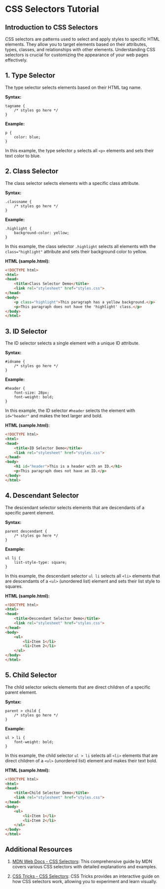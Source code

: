 # CSS Selectors Tutorial

## Introduction to CSS Selectors

CSS selectors are patterns used to select and apply styles to specific HTML elements. They allow you to target elements based on their attributes, types, classes, and relationships with other elements. Understanding CSS selectors is crucial for customizing the appearance of your web pages effectively.

## 1. Type Selector

The type selector selects elements based on their HTML tag name.

**Syntax:**
```
tagname {
    /* styles go here */
}
```

**Example:**
```
p {
    color: blue;
}
```

In this example, the type selector `p` selects all `<p>` elements and sets their text color to blue.

## 2. Class Selector

The class selector selects elements with a specific class attribute.

**Syntax:**
```
.classname {
    /* styles go here */
}
```

**Example:**
```
.highlight {
    background-color: yellow;
}
```

In this example, the class selector `.highlight` selects all elements with the `class="highlight"` attribute and sets their background color to yellow.

**HTML (sample.html):**
```html
<!DOCTYPE html>
<html>
<head>
    <title>Class Selector Demo</title>
    <link rel="stylesheet" href="styles.css">
</head>
<body>
    <p class="highlight">This paragraph has a yellow background.</p>
    <p>This paragraph does not have the 'highlight' class.</p>
</body>
</html>
```

## 3. ID Selector

The ID selector selects a single element with a unique ID attribute.

**Syntax:**
```
#idname {
    /* styles go here */
}
```

**Example:**
```
#header {
    font-size: 28px;
    font-weight: bold;
}
```

In this example, the ID selector `#header` selects the element with `id="header"` and makes the text larger and bold.

**HTML (sample.html):**
```html
<!DOCTYPE html>
<html>
<head>
    <title>ID Selector Demo</title>
    <link rel="stylesheet" href="styles.css">
</head>
<body>
    <h1 id="header">This is a header with an ID.</h1>
    <p>This paragraph does not have an ID.</p>
</body>
</html>
```

## 4. Descendant Selector

The descendant selector selects elements that are descendants of a specific parent element.

**Syntax:**
```
parent descendant {
    /* styles go here */
}
```

**Example:**
```
ul li {
    list-style-type: square;
}
```

In this example, the descendant selector `ul li` selects all `<li>` elements that are descendants of a `<ul>` (unordered list) element and sets their list style to squares.

**HTML (sample.html):**
```html
<!DOCTYPE html>
<html>
<head>
    <title>Descendant Selector Demo</title>
    <link rel="stylesheet" href="styles.css">
</head>
<body>
    <ul>
        <li>Item 1</li>
        <li>Item 2</li>
    </ul>
</body>
</html>
```

## 5. Child Selector

The child selector selects elements that are direct children of a specific parent element.

**Syntax:**
```
parent > child {
    /* styles go here */
}
```

**Example:**
```
ul > li {
    font-weight: bold;
}
```

In this example, the child selector `ul > li` selects all `<li>` elements that are direct children of a `<ul>` (unordered list) element and makes their text bold.

**HTML (sample.html):**
```html
<!DOCTYPE html>
<html>
<head>
    <title>Child Selector Demo</title>
    <link rel="stylesheet" href="styles.css">
</head>
<body>
    <ul>
        <li>Item 1</li>
        <li>Item 2</li>
    </ul>
</body>
</html>
```

## Additional Resources

1. [MDN Web Docs - CSS Selectors](https://developer.mozilla.org/en-US/docs/Web/CSS/CSS_Selectors): This comprehensive guide by MDN covers various CSS selectors with detailed explanations and examples.

2. [CSS Tricks - CSS Selectors](https://css-tricks.com/how-css-selectors-work/): CSS Tricks provides an interactive guide on how CSS selectors work, allowing you to experiment and learn visually.